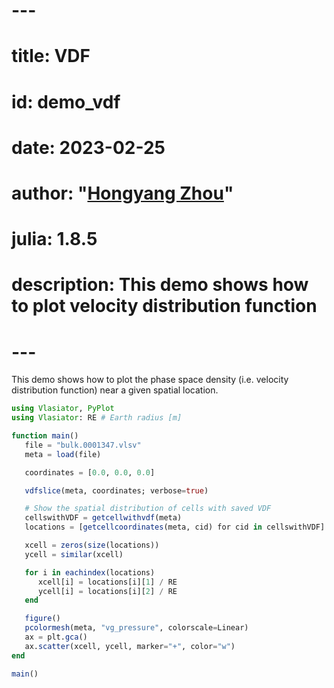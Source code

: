 # ---
# title: VDF
# id: demo_vdf
# date: 2023-02-25
# author: "[Hongyang Zhou](https://github.com/henry2004y)"
# julia: 1.8.5
# description: This demo shows how to plot velocity distribution function
# ---

This demo shows how to plot the phase space density (i.e. velocity distribution function) near a given spatial location.
```julia
using Vlasiator, PyPlot
using Vlasiator: RE # Earth radius [m]

function main()
   file = "bulk.0001347.vlsv"
   meta = load(file)

   coordinates = [0.0, 0.0, 0.0]

   vdfslice(meta, coordinates; verbose=true)

   # Show the spatial distribution of cells with saved VDF
   cellswithVDF = getcellwithvdf(meta)
   locations = [getcellcoordinates(meta, cid) for cid in cellswithVDF]

   xcell = zeros(size(locations))
   ycell = similar(xcell)

   for i in eachindex(locations)
      xcell[i] = locations[i][1] / RE
      ycell[i] = locations[i][2] / RE
   end

   figure()
   pcolormesh(meta, "vg_pressure", colorscale=Linear)
   ax = plt.gca()
   ax.scatter(xcell, ycell, marker="+", color="w")
end

main()
```
